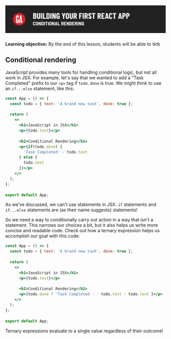 # ![Building Your First React App - Conditional Rendering](./assets/hero.png)

**Learning objective:** By the end of this lesson, students will be able to tktk

## Conditional rendering

JavaScript provides many tools for handling conditional logic, but not all work in JSX. For example, let's say that we wanted to add a "Task Completed" prefix to our `<p>` tag if `todo.done` is true. We might think to use an `if...else` statement, like this:  

```jsx
const App = () => {
  const todo = { text: 'A brand new task', done: true };

  return (
    <>
      <h1>JavaScript in JSX</h1>
      <p>{todo.text}</p>

      <h2>Conditional Rendering</h2>
      <p>{if(todo.done) {
        'Task Completed' - todo.text
      } else {
        todo.text
      }}</p>
    </>
  );
};

export default App;
```

As we've discussed, we can't use statements in JSX. `if` statements and `if...else` statements are (as their name suggests) statements! 

So we need a way to conditionally carry out action in a way that isn't a statement. This narrows our choices a bit, but it also helps us write more concise and readable code. Check out how a ternary expression helps us accomplish our goal with this code:

```jsx
const App = () => {
  const todo = { text: 'A brand new task', done: true };

  return (
    <>
      <h1>JavaScript in JSX</h1>
      <p>{todo.text}</p>

      <h2>Conditional Rendering</h2>
      <p>{todo.done ? 'Task Completed - ' todo.text : todo.text }</p>
    </>
  );
};

export default App;
```

Ternary expressions evaluate to a single value regardless of their outcome!
